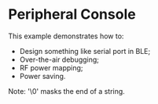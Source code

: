 # Peripheral Console

This example demonstrates how to:

* Design something like serial port in BLE;
* Over-the-air debugging;
* RF power mapping;
* Power saving.

Note: '\0' masks the end of a string.
